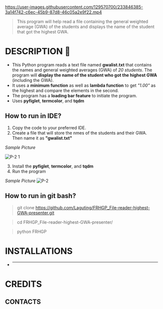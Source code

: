 https://user-images.githubusercontent.com/129570700/233846385-3a14f742-c6ec-45b9-87d8-46c05a2e9f22.mp4
> This program will help read a file containing the general weighted average (GWA) of the students and displays the name of the student that got the highest GWA.

# DESCRIPTION 📝
- This Python program reads a text file named **gwalist.txt** that contains the names and general weighted averages (GWA) of *20 students*. The program will **display the name of the student who got the highest GWA** (including the GWA).
- It uses a **minimum function** as well as **lambda function** to get *"1.00"* as the highest and compare the elements in the second.
- The program has a **loading bar feature** to initiate the program.
- Uses **pyfiglet**, **termcolor**, and **tqdm**

## How to run in IDE?
1. Copy the code to your preferred IDE.
2. Create a file that will store the nmes of the students and their GWA. Then name it as **"gwalist.txt"**

*Sample Picture*

![P-2 1](https://user-images.githubusercontent.com/129570700/233849060-5ec87d39-ffb4-41d7-ba92-2baf7e7e3c87.PNG)

3. Install the **pyfiglet**, **termcolor**, and **tqdm**
4. Run the program

*Sample Picture*
![P-2](https://user-images.githubusercontent.com/129570700/233849090-96d7f9c4-b2e6-40f8-8099-425ae4f0a191.PNG)

## How to run in git bash?
> git clone https://github.com/Laguting/FRHGP_File-reader-highest-GWA-presenter.git

> cd FRHGP_File-reader-highest-GWA-presenter/

> python FRHGP

# INSTALLATIONS
- ****
# CREDITS
## CONTACTS
# 
